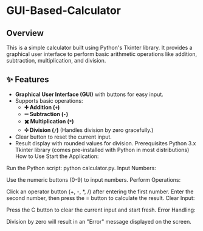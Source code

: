 # GUI-Based-Calculator
## Overview
This is a simple calculator built using Python's Tkinter library. It provides a graphical user interface to perform basic arithmetic operations like addition, subtraction, multiplication, and division.

## ✨ Features
- **Graphical User Interface (GUI)** with buttons for easy input.
- Supports basic operations:
  - **➕ Addition (`+`)**
  - **➖ Subtraction (`-`)**
  - **✖️ Multiplication (`*`)**
  - **➗ Division (`/`)** (Handles division by zero gracefully.)
- Clear button to reset the current input.
- Result display with rounded values for division.
Prerequisites
Python 3.x
Tkinter library (comes pre-installed with Python in most distributions)
How to Use
Start the Application:

Run the Python script: python calculator.py.
Input Numbers:

Use the numeric buttons (0-9) to input numbers.
Perform Operations:

Click an operator button (+, -, *, /) after entering the first number.
Enter the second number, then press the = button to calculate the result.
Clear Input:

Press the C button to clear the current input and start fresh.
Error Handling:

Division by zero will result in an "Error" message displayed on the screen.
